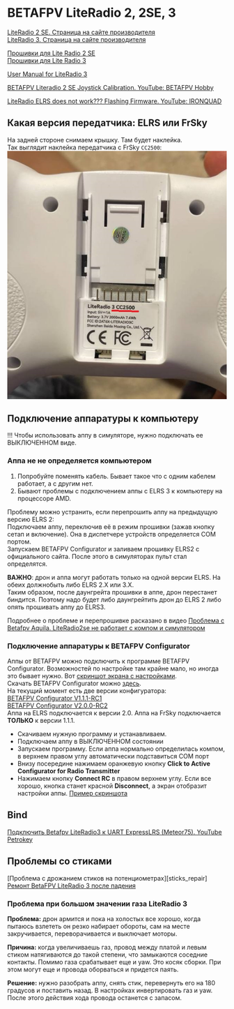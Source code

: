 # BETAFPV LiteRadio 2, 2SE, 3

[LiteRadio 2 SE. Страница на сайте производителя](https://betafpv.com/collections/tx/products/literadio-2-se-radio-transmitter)  
[LiteRadio 3. Страница на сайте производителя](https://betafpv.com/collections/tx/products/literadio-3-radio-transmitter)  

[Прошивки для Lite Radio 2 SE](https://support.betafpv.com/hc/en-us/articles/4414348908057-Lite-Radio-2-SE)  
[Прошивки для Lite Radio 3](https://support.betafpv.com/hc/en-us/articles/4414348993177-Lite-Radio-3)
 
[User Manual for LiteRadio 3](LiteRadio_3-User_Manual.pdf)  

[BETAFPV Literadio 2 SE Joystick Calibration. YouTube: 
BETAFPV Hobby](https://www.youtube.com/watch?v=mkDREF-_yOk)  

[LiteRadio ELRS does not work??? Flashing Firmware. 
YouTube: IRONQUAD](https://www.youtube.com/watch?v=5UcZ9E8DDoE)

## Какая версия передатчика: ELRS или FrSky
На задней стороне снимаем крышку. Там будет наклейка.  
Так выглядит наклейка передатчика с FrSky `CC2500`:
![](LiteRadio3_TX_version.jpg)  

## Подключение аппаратуры к компьютеру
!!! Чтобы использовать аппу в симуляторе, нужно подключать ее ВЫКЛЮЧЕННОМ виде.

### Аппа не не определяется компьютером 
1. Попробуйте поменять кабель. Бывает такое что с одним кабелем работает, а с другим нет.
2. Бывают проблемы с подключением аппы с ELRS 3 к компьютеру на процессоре AMD.

Проблему можно устранить, если перепрошить аппу на предыдущую версию ELRS 2:  
Подключаем аппу, переключив её в режим прошивки (зажав кнопку сетап и включение). Она в диспетчере устройств определяется COM портом.  
Запускаем BETAFPV Configurator и заливаем прошивку ELRS2 с официального сайта. 
После этого в симуляторах пульт стал определятся.  

**ВАЖНО**: дрон и аппа могут работать только на одной версии ELRS. На обеих должнобыть либо ELRS 2.X или 3.X.  
Таким образом, после даунгрейта прошивки в аппе, дрон перестанет биндится. Поэтому надо будет либо даунгрейтить дрон до ELRS 2 либо опять прошивать аппу до ELRS3.

Подробнее о проблеме и перепрошивке расказано в видео [Проблема с Betafpv Aquila. LiteRadio2se не работает с компом и симулятором](https://www.youtube.com/watch?v=1lq6xgl1Efk)

### Подключение аппаратуры к BETAFPV Configurator
Аппы от BETAFPV можно подключить к программе BETAFPV Configurator. Возможностей по настройке там крайне мало, но иногда это бывает нужно. Вот [скриншот экрана с настройками](RT_1_Setup.png).  
Скачать BETAFPV Configurator можно [здесь](https://github.com/BETAFPV/BETAFPV_Configurator/releases).  
На текущий момент есть две версии конфигуратора:  
[BETAFPV Configurator V1.1.1-RC1](https://github.com/BETAFPV/BETAFPV_Configurator/releases/tag/V1.1.1-RC1)  
[BETAFPV Configurator V2.0.0-RC2](https://github.com/BETAFPV/BETAFPV_Configurator/releases/tag/V2.0.0-RC2)  
Аппа на ELRS подключается к версии 2.0. Аппа на FrSky подключается **ТОЛЬКО** к версии 1.1.1.  
 - Скачиваем нужную программу и устанавливаем.
 - Подключаем аппу в ВЫКЛЮЧЕННОМ состоянии
 - Запускаем программу. Если аппа нормально определилась компом, в верхнем правом углу автоматически подставиться COM порт
 - Внизу посередине нажимаем оранжевую кнопку **Click to Active Configurator for Radio Transmitter**
 - Нажимаем кнопку **Connect RC** в правом верхнем углу. Если все хорошо, кнопка станет красной **Disconnect**, а экран отобразит настройки аппы. [Пример скриншота](RT_1_Setup.png)

## Bind
[Подключить Betafpv LiteRadio3 к UART ExpressLRS (Meteor75). YouTube Petrokey](https://www.youtube.com/watch?v=r3wsgmIChx0)

## Проблемы со стиками
[Проблема с дрожанием стиков на потенциометрах][sticks_repair]  
[Ремонт BetaFPV LiteRadio 3 после падения](https://dzen.ru/a/Zaz-SmWVr2TlJhph)

### Проблема при большом значении газа LiteRadio 3
**Проблема:** дрон армится и пока на холостых все хорошо, когда пытаюсь взлететь он резко набирает обороты, сам на месте закручивается, переворачивается и выключает моторы.

**Причина:** когда увеличиваешь газ, провод между платой и левым стиком натягиваются до такой степени, что замыкаются соседние контакты. Помимо газа срабатывает еще и yaw. Это косяк сборки. При этом могут еще и провода оборваться и придется паять.

**Решение:** нужно разобрать аппу, снять стик, перевернуть его на 180 градусов и поставить назад. В настройках инвертировать газ и yaw.  После этого действия хода провода останется с запасом.  